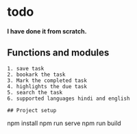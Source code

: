 # todo
#### I have done it from scratch.
## Functions and modules
```
1. save task
2. bookark the task
3. Mark the completed task
4. highlights the due task
5. search the task
6. supported languages hindi and english

## Project setup
```
npm install
npm run serve
npm run build
